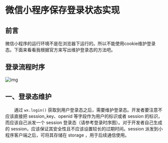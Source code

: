 # 微信小程序保存登录状态实现

## 前言

微信小程序的运行环境不是在浏览器下运行的。所以不能使用cookie维护登录态。下面来看看我根据官方来写出维护登录态的方法吧。

## 登录流程时序

![img](https://note.youdao.com/yws/public/resource/7a6a3ef1ddbadd9d6de2784ccbdb3705/xmlnote/E2DAE9ED9CBD4751B2BA97CF78D95BF7/10034)

## 一、登录态维护

  通过 `wx.login()` 获取到用户登录态之后，需要维护登录态。开发者要注意不应该直接把 session_key、openid 等字段作为用户的标识或者 session 的标识，而应该自己派发一个 session 登录态（请参考登录时序图）。对于开发者自己生成的 session，应该保证其安全性且不应该设置较长的过期时间。session 派发到小程序客户端之后，可将其存储在 storage ，用于后续通信使用。